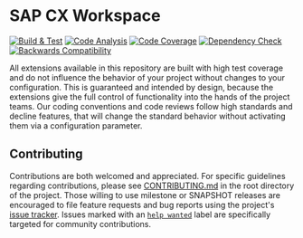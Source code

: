 # SAP CX Workspace

[![Build & Test](https://github.com/sapcxtools/workspace/actions/workflows/buildandtest.yml/badge.svg)](https://github.com/sapcxtools/workspace/actions/workflows/buildandtest.yml) 
[![Code Analysis](https://github.com/sapcxtools/workspace/actions/workflows/code-analysis.yml/badge.svg)](https://github.com/sapcxtools/workspace/actions/workflows/code-analysis.yml) 
[![Code Coverage](https://codecov.io/gh/sapcxtools/workspace/branch/main/graph/badge.svg?token=F1BIK8R7NZ)](https://codecov.io/gh/sapcxtools/workspace)
[![Dependency Check](https://github.com/sapcxtools/workspace/actions/workflows/dependency-check.yml/badge.svg)](https://github.com/sapcxtools/workspace/actions/workflows/dependency-check.yml) 
[![Backwards Compatibility](https://github.com/sapcxtools/workspace/actions/workflows/backwards-compatibility.yml/badge.svg)](https://github.com/sapcxtools/workspace/actions/workflows/backwards-compatibility.yml) 

All extensions available in this repository are built with high test coverage and do not influence the behavior of
your project without changes to your configuration. This is guaranteed and intended by design, because the extensions
give the full control of functionality into the hands of the project teams. Our coding conventions and code reviews
follow high standards and decline features, that will change the standard behavior without activating them via a
configuration parameter.

## Contributing

Contributions are both welcomed and appreciated. For specific guidelines regarding contributions, please see
[CONTRIBUTING.md](https://github.com/sapcxtools/workspace/blob/main/CONTRIBUTING.md) in the root directory of the
project. Those willing to use milestone or SNAPSHOT releases are encouraged to file feature requests and bug reports
using the project's [issue tracker](https://github.com/sapcxtools/workspace/issues). Issues marked with an
<a href="https://github.com/sapcxtools/workspace/labels/help%20wanted">`help wanted`</a> label are specifically
targeted for community contributions.
